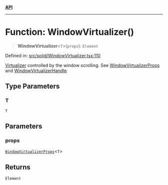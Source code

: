 [**API**](../../API.md)

***

# Function: WindowVirtualizer()

> **WindowVirtualizer**\<`T`\>(`props`): `Element`

Defined in: [src/solid/WindowVirtualizer.tsx:110](https://github.com/inokawa/virtua/blob/dc2f657ff6a1dc801789978a3ca99ff4f4adf618/src/solid/WindowVirtualizer.tsx#L110)

[Virtualizer](Virtualizer.md) controlled by the window scrolling. See [WindowVirtualizerProps](../interfaces/WindowVirtualizerProps.md) and [WindowVirtualizerHandle](../interfaces/WindowVirtualizerHandle.md).

## Type Parameters

### T

`T`

## Parameters

### props

[`WindowVirtualizerProps`](../interfaces/WindowVirtualizerProps.md)\<`T`\>

## Returns

`Element`
